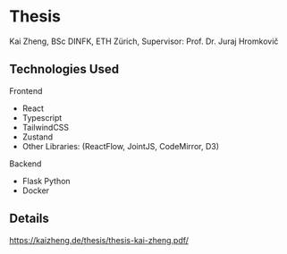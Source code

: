 # Thesis

Kai Zheng, BSc DINFK, ETH Zürich, Supervisor: Prof. Dr. Juraj Hromkovič

## Technologies Used
Frontend
- React
- Typescript
- TailwindCSS
- Zustand
- Other Libraries: (ReactFlow, JointJS, CodeMirror, D3)

Backend
- Flask Python
- Docker

## Details

https://kaizheng.de/thesis/thesis-kai-zheng.pdf/

